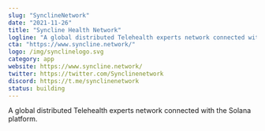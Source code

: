 ```yaml
---
slug: "SynclineNetwork"
date: "2021-11-26"
title: "Syncline Health Network"
logline: "A global distributed Telehealth experts network connected with the Solana platform."
cta: "https://www.syncline.network/"
logo: /img/synclinelogo.svg
category: app
website: https://www.syncline.network/
twitter: https://twitter.com/Synclinenetwork
discord: https://t.me/synclinenetwork
status: building
---
```


A global distributed Telehealth experts network connected with the Solana platform.
